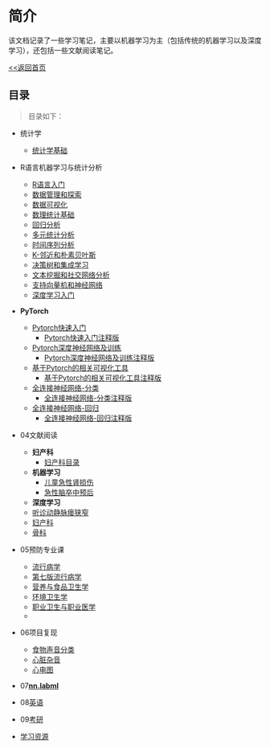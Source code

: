 # 简介

该文档记录了一些学习笔记，主要以机器学习为主（包括传统的机器学习以及深度学习），还包括一些文献阅读笔记。

[<<返回首页](README)


## 目录

> 目录如下：

* 统计学
  * [统计学基础](01统计学/)

* R语言机器学习与统计分析
  * [R语言入门](02R语言机器学习与统计分析\01第一章_R语言入门/)
  * [数据管理和探索](02R语言机器学习与统计分析\02第二章_数据管理和探索/)
  * [数据可视化](02R语言机器学习与统计分析\03第三章_数据可视化/)
  * [数理统计基础](02R语言机器学习与统计分析\04第四章_数理统计基础/)
  * [回归分析](02R语言机器学习与统计分析\05第五章_回归分析/)
  * [多元统计分析](02R语言机器学习与统计分析\06第六章_多元统计分析/)
  * [时间序列分析](02R语言机器学习与统计分析\07第七章_时间序列分析/)
  * [K-邻近和朴素贝叶斯](02R语言机器学习与统计分析\08第八章_K-邻近和朴素贝叶斯/)
  * [决策树和集成学习](02R语言机器学习与统计分析\09第九章_决策树和集成学习/)
  * [文本挖掘和社交网络分析](02R语言机器学习与统计分析\10第十章_文本挖掘和社交网络分析/)
  * [支持向量机和神经网络](02R语言机器学习与统计分析\11第十一章_支持向量机和神经网络/)
  * [深度学习入门](02R语言机器学习与统计分析\12第十二章_深度学习入门/)


* **PyTorch**
  * [Pytorch快速入门](03PyTorch深度学习入门与实战\02Pytorch快速入门/)
      * [Pytorch快速入门注释版](03PyTorch深度学习入门与实战\02Pytorch快速入门\添加注释/)
  * [Pytorch深度神经网络及训练](03PyTorch深度学习入门与实战\03Pytorch深度神经网络及训练/)
    * [Pytorch深度神经网络及训练注释版](03PyTorch深度学习入门与实战\03Pytorch深度神经网络及训练\添加注释/)
  * [基于Pytorch的相关可视化工具](03PyTorch深度学习入门与实战\04基于Pytorch的相关可视化工具/)
    * [基于Pytorch的相关可视化工具注释版](03PyTorch深度学习入门与实战\04基于Pytorch的相关可视化工具\添加注释/)
  * [全连接神经网络-分类](03PyTorch深度学习入门与实战\05全连接神经网络_分类/)
    * [全连接神经网络-分类注释版](03PyTorch深度学习入门与实战\05全连接神经网络_分类\添加注释/)
  * [全连接神经网络-回归](03PyTorch深度学习入门与实战\05全连接神经网络_回归/)
    * [全连接神经网络-回归注释版](03PyTorch深度学习入门与实战\05全连接神经网络_回归\添加注释/)

* 04文献阅读
  * **妇产科**
    * [妇产科目录](04文献阅读\妇产科/)
  * **机器学习**
    * [儿童急性肾损伤](04文献阅读\机器学习\01儿童急性肾损伤/)
    * [急性脑卒中预后](04文献阅读\机器学习\02急性脑卒中预后/)
  * **深度学习**
  * [听诊动静脉瘘狭窄](04文献阅读\深度学习\01听诊动静脉瘘狭窄/)
  * [妇产科](04\妇产科/)
  * [骨科](04\骨科/)

* 05预防专业课
  * [流行病学](05预防专业课\01流行病学/)
  * [第七版流行病学](05预防专业课\流行病学\03第七版流行病学/)
  * [营养与食品卫生学](05预防专业课\02营养与食品卫生学/)
  * [环境卫生学](05预防专业课\03环境卫生学/)
  * [职业卫生与职业医学](05预防专业课\04职业卫生与职业医学/)
  * 

* 06项目复现
  * [食物声音分类](06项目复现\01食物声音分类/)    
  * [心脏杂音](06项目复现\02心脏杂音/)
  * [心电图](06项目复现\03心电图/)


* 07[**nn.labml**](07nn.labml/)


* 08[英语](08英语\01考研词汇闪过/)

* 09[考研](09考研/)


* [学习资源](99/README.md)


